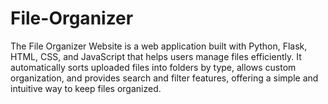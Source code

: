 # File-Organizer
The File Organizer Website is a web application built with Python, Flask, HTML, CSS, and JavaScript that helps users manage files efficiently. It automatically sorts uploaded files into folders by type, allows custom organization, and provides search and filter features, offering a simple and intuitive way to keep files organized.
